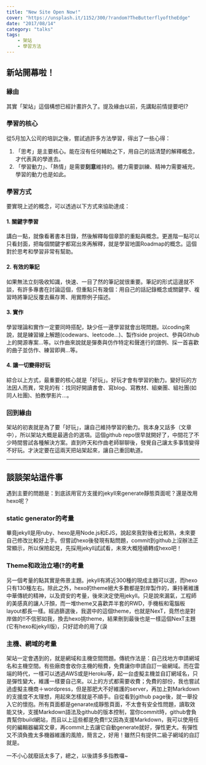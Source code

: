 ```yaml
---
title: "New Site Open Now!"
cover: "https://unsplash.it/1152/300/?random?TheButterflyoftheEdge"
date: "2017/08/14"
category: "talks"
tags: 
    - 架站
    - 學習方法
---
```


## 新站開幕啦！

### 緣由

其實「架站」這個構想已經計畫許久了。提及緣由以前，先講點前情提要吧(?


### 學習的核心

從5月加入公司的培訓之後，嘗試過許多方法學習，得出了一些心得：
1. 「思考」是主要核心。能在沒有任何輔助之下，用自己的話清楚的解釋概念，才代表真的學進去。
2. 「學習動力」、「熱情」是需要**刻意**維持的。體力需要訓練、精神力需要補充，學習的動力也是如此。


### 學習方式

要實現上述的概念，可以透過以下方式來協助達成：

#### 1. 關鍵字學習
講白一點，就像看著書本目錄，然後解釋每個章節的重點與概念。更進階一點可以只看封面，把每個關鍵字都寫出來再解釋，就是學習地圖Roadmap的概念。這個對於思考和學習非常有幫助。

#### 2. 有效的筆記
如果無法立刻吸收知識，快速、一目了然的筆記就很重要。筆記的形式這邊就不談，有許多專書在討論這個，但重點只有幾個：用自己的話記錄概念或關鍵字、複習時將筆記反覆去蕪存菁、用實際例子描述。

#### 3. 實作
學習理論和實作一定要同時搭配，缺少任一邊學習就會出現問題。以coding來說，就是練習線上解題(codewars、leetcode...)、製作side project、參與Github上的開源專案...等。以作曲來說就是彈奏與仿作特定和聲進行的譜例、採一首喜歡的曲子並仿作、練習即興...等。

#### 4. 讓一切變得好玩
綜合以上方式，最重要的核心就是「好玩」。好玩才會有學習的動力。變好玩的方法因人而異，常見的有：找同好開讀書會、寫blog、寫教材、組樂團、組社團(如同人社團)、拍教學影片...。


### 回到緣由

架站的初衷就是為了要「好玩」，讓自己維持學習的動力。我本身又話多（文章中），所以架站大概是最適合的選項。這個github repo很早就開好了，中間花了不少時間嘗試各種解決方案。直到昨天和作曲老師聊聊後，發覺自己讓太多事情變得不好玩。才決定要在這兩天把站架起來，讓自己重回軌道。

-----

## 談談架站這件事

遇到主要的問題是：到底該用官方支援的jekyll來generate靜態頁面呢？還是改用hexo呢？


### static generator的考量

畢竟jekyll是用ruby、hexo是用Node.js和EJS，說起來我對後者比較熟，未來要自己修改比較好上手。但嘗試hexo後發現有點問題，commit到github上沒辦法正常顯示，所以保險起見，先採用jekyll試試看，未來大概陸續轉成hexo吧！

### Theme和政治立場(?的考量

另一個考量的點其實是佈景主題。jekyll有將近300種的現成主題可以選，而hexo只有130種左右。除此之外，hexo的theme絕大多數都是對岸製作的，秉持著維護中華傳統的精神，以及資安的考量，後來決定使用jekyll。只是說來漏氣，工程師的美感真的讓人汗顏，而一堆theme又喜歡弄半套的RWD，手機板和電腦板layout都長一樣。經過篩選後，我選中的這個theme，也就是NexT，竟然也是對岸做的!!不信邪如我，換去hexo挑theme，結果刪到最後也是一樣這個NexT主題(它有hexo和jekyll版)，只好認命的用了(淚

### 主機、網域的考量

架站一定會遇到的，就是網域和主機空間問題。傳統作法是：自己找地方申請網域名和主機空間。有些廠商會收你主機的租費，免費讓你申請自訂一級網域。而在雲端的時代，一樣可以透過AWS或是Heroku等，起一台虛擬主機並自訂網域名，只是彈性變大，維護一樣要自己來。以上的方式都需要收費；免費的部份，我也嘗試過虛擬主機商＋wordpress，但是那肥大不好維護的server，再加上對Markdown的支援度不太理想，用起來怎樣就是不順手。自從看到github page後，就一舉投入它的懷抱。所有頁面都是genarate成靜態頁面，不太會有安全性問題，讀取效能又快，支援Markdown語法及github的版本控制，當你commit時，github會負責幫你build網站，而且以上這些都是免費!!又因為支援Markdown，我可以使用任何的編輯器編寫文章，再commit上去讓它自動generate就好，彈性更大。有彈性又不須負擔太多機器維護的風險，簡言之，好用！雖然只有提供二級子網域的自訂就是。



一不小心就廢話太多了，總之，以後請多多指教囉~
<!--stackedit_data:
eyJoaXN0b3J5IjpbLTEwNjgxODM0MDVdfQ==
-->